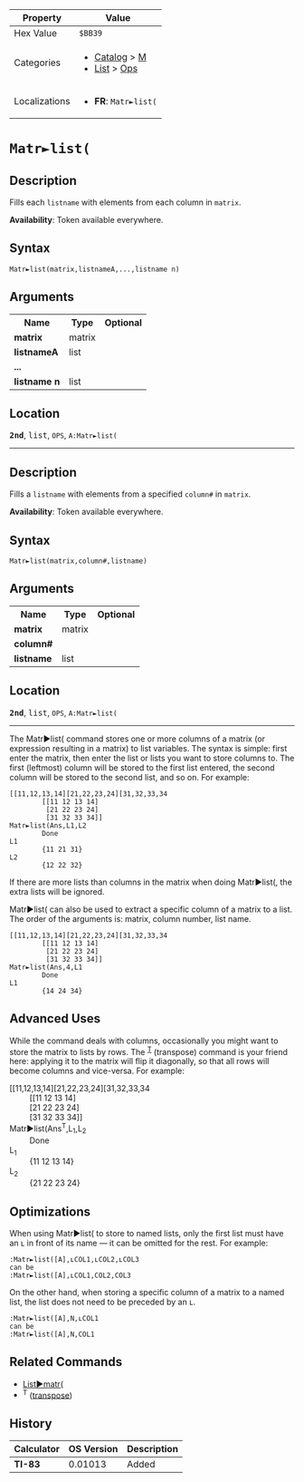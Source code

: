 | Property      | Value |
|---------------|-------|
| Hex Value     | `$BB39`|
| Categories    | <ul><li>[Catalog](<../categories/Catalog.md>) > [M](<../categories/Catalog.md#M>)</li><li>[List](<../categories/List.md>) > [Ops](<../categories/List.md#Ops>)</li></ul> |
| Localizations | <ul><li><b>FR</b>: `Matr►list(`</li></ul> |

# `Matr►list(`

## Description
Fills each `listname` with elements from each column in `matrix`.


<b>Availability</b>: Token available everywhere.

## Syntax
`Matr►list(matrix,listnameA,...,listname n)`

## Arguments
<table>
<tr><th>Name</th><th>Type</th><th>Optional</th></tr>

<tr><td><b>matrix</b></td><td>matrix</td><td></td></tr>

<tr><td><b>listnameA</b></td><td>list</td><td></td></tr>

<tr><td><b>...</b></td><td></td><td></td></tr>

<tr><td><b>listname n</b></td><td>list</td><td></td></tr>

</table>

## Location
<tt><kbd><b>2nd</b></kbd></tt>, <kbd>list</kbd>, `OPS`, `A:Matr►list(`
<hr>

## Description
Fills a `listname` with elements from a specified `column#` in `matrix`.


<b>Availability</b>: Token available everywhere.

## Syntax
`Matr►list(matrix,column#,listname)`

## Arguments
<table>
<tr><th>Name</th><th>Type</th><th>Optional</th></tr>

<tr><td><b>matrix</b></td><td>matrix</td><td></td></tr>

<tr><td><b>column#</b></td><td></td><td></td></tr>

<tr><td><b>listname</b></td><td>list</td><td></td></tr>

</table>

## Location
<tt><kbd><b>2nd</b></kbd></tt>, <kbd>list</kbd>, `OPS`, `A:Matr►list(`
<hr>

The Matr►list( command stores one or more columns of a matrix (or expression resulting in a matrix) to list variables. The syntax is simple: first enter the matrix, then enter the list or lists you want to store columns to. The first (leftmost) column will be stored to the first list entered, the second column will be stored to the second list, and so on. For example:

```ti-basic
[[11,12,13,14][21,22,23,24][31,32,33,34
        [[11 12 13 14]
         [21 22 23 24]
         [31 32 33 34]]
Matr►list(Ans,L1,L2
        Done
L1
        {11 21 31}
L2
        {12 22 32}
```

If there are more lists than columns in the matrix when doing Matr►list(, the extra lists will be ignored.

Matr►list( can also be used to extract a specific column of a matrix to a list. The order of the arguments is: matrix, column number, list name.

```ti-basic
[[11,12,13,14][21,22,23,24][31,32,33,34
        [[11 12 13 14]
         [21 22 23 24]
         [31 32 33 34]]
Matr►list(Ans,4,L1
        Done
L1
        {14 24 34}
```

## Advanced Uses

While the command deals with columns, occasionally you might want to store the matrix to lists by rows. The <sup><a href="/transpose">T</a></sup> (transpose) command is your friend here: applying it to the matrix will flip it diagonally, so that all rows will become columns and vice-versa. For example:

[[11,12,13,14][21,22,23,24][31,32,33,34  
         [[11 12 13 14]  
         [21 22 23 24]  
         [31 32 33 34]]  
Matr►list(Ans<sup>T</sup>,L<sub>1</sub>,L<sub>2</sub>  
         Done  
L<sub>1</sub>  
         {11 12 13 14}  
L<sub>2</sub>  
         {21 22 23 24}

## Optimizations

When using Matr►list( to store to named lists, only the first list must have an ʟ in front of its name — it can be omitted for the rest. For example:

```ti-basic
:Matr►list([A],ʟCOL1,ʟCOL2,ʟCOL3
can be
:Matr►list([A],ʟCOL1,COL2,COL3
```

On the other hand, when storing a specific column of a matrix to a named list, the list does not need to be preceded by an ʟ.

```ti-basic
:Matr►list([A],N,ʟCOL1
can be
:Matr►list([A],N,COL1
```

## Related Commands

*   [List►matr(](/list-matr)
*   <sup>T</sup> ([transpose](/transpose))

## History
| Calculator | OS Version | Description |
|------------|------------|-------------|
| <b>TI-83</b> | 0.01013 | Added |


